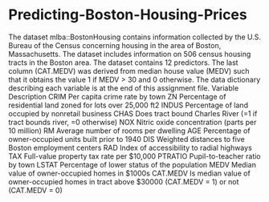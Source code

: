 # Predicting-Boston-Housing-Prices
The dataset mlba::BostonHousing contains information collected by the U.S. Bureau of the Census concerning housing in the area of Boston, Massachusetts. The dataset includes information on 506 census housing tracts in the Boston area. The dataset contains 12 predictors. The last column (CAT.MEDV) was derived from median house value (MEDV) such that it obtains the value 1 if MEDV > 30 and 0 otherwise. 
The data dictionary describing each variable is at the end of this assignment file.
Variable	Description
CRIM	Per capita crime rate by town
ZN	Percentage of residential land zoned for lots over 25,000 ft2
INDUS	Percentage of land occupied by nonretail business
CHAS	Does tract bound Charles River (=1 if tract bounds river, =0 otherwise)
NOX	Nitric oxide concentration (parts per 10 million)
RM	Average number of rooms per dwelling
AGE	Percentage of owner-occupied units built prior to 1940
DIS	Weighted distances to five Boston employment centers
RAD	Index of accessibility to radial highways
TAX	Full-value property tax rate per $10,000
PTRATIO	Pupil-to-teacher ratio by town
LSTAT	Percentage of lower status of the population
MEDV	Median value of owner-occupied homes in $1000s
CAT.MEDV	Is median value of owner-occupied homes in tract above $30000 (CAT.MEDV = 1) or not (CAT.MEDV = 0)

